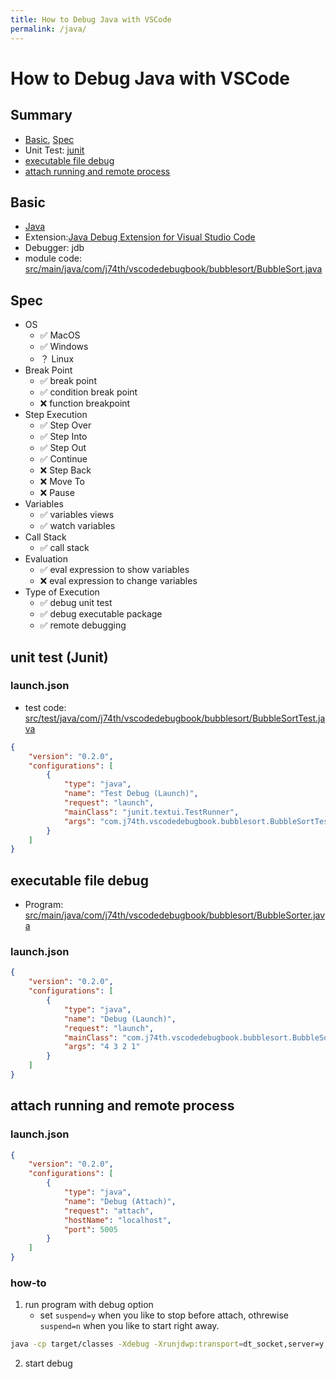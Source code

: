 ```yaml
---
title: How to Debug Java with VSCode
permalink: /java/
---
```

# How to Debug Java with VSCode

## Summary

* [Basic](#basic), [Spec](#spec)
* Unit Test: [junit](#unit-test-junit)
* [executable file debug](#executable-file-debug)
* [attach running and remote process](#attach-running-and-remote-process)

## Basic

* [Java](https://www.java.com/)
* Extension:[Java Debug Extension for Visual Studio Code](https://marketplace.visualstudio.com/items?itemName=vscjava.vscode-java-debug)
* Debugger: jdb
* module code: [src/main/java/com/j74th/vscodedebugbook/bubblesort/BubbleSort.java](src/main/java/com/j74th/vscodedebugbook/bubblesort/BubbleSort.java)

## Spec

* OS
	* ✅ MacOS
	* ✅ Windows
	* ？ Linux
* Break Point
	* ✅ break point
	* ✅ condition break point
	* ❌ function breakpoint
* Step Execution
	* ✅ Step Over
	* ✅ Step Into
	* ✅ Step Out
	* ✅ Continue
	* ❌ Step Back
	* ❌ Move To
	* ❌ Pause
* Variables
	* ✅ variables views
	* ✅ watch variables
* Call Stack
	* ✅ call stack
* Evaluation
	* ✅ eval expression to show variables
	* ❌ eval expression to change variables
* Type of Execution
	* ✅ debug unit test
	* ✅ debug executable package
	* ✅ remote debugging

## unit test (Junit)

### launch.json

* test code: [src/test/java/com/j74th/vscodedebugbook/bubblesort/BubbleSortTest.java](src/test/java/com/j74th/vscodedebugbook/bubblesort/BubbleSortTest.java)

```json
{
	"version": "0.2.0",
	"configurations": [
		{
            "type": "java",
            "name": "Test Debug (Launch)",
            "request": "launch",
            "mainClass": "junit.textui.TestRunner",
            "args": "com.j74th.vscodedebugbook.bubblesort.BubbleSortTest"
		}
	]
}
```

## executable file debug

* Program: [src/main/java/com/j74th/vscodedebugbook/bubblesort/BubbleSorter.java](src/main/java/com/j74th/vscodedebugbook/bubblesort/BubbleSorter.java)

### launch.json

```json
{
	"version": "0.2.0",
	"configurations": [
		{
            "type": "java",
            "name": "Debug (Launch)",
            "request": "launch",
            "mainClass": "com.j74th.vscodedebugbook.bubblesort.BubbleSorter",
            "args": "4 3 2 1"
		}
	]
}
```

## attach running and remote process

### launch.json

```json
{
	"version": "0.2.0",
	"configurations": [
		{
            "type": "java",
            "name": "Debug (Attach)",
            "request": "attach",
            "hostName": "localhost",
            "port": 5005
		}
	]
}
```

### how-to

1. run program with debug option
	* set `suspend=y` when you like to stop before attach, othrewise `suspend=n` when you like to start right away.

```sh
java -cp target/classes -Xdebug -Xrunjdwp:transport=dt_socket,server=y,address=5005,suspend=y com.j74th.vscodedebugbook.bubblesort.BubbleSorter 4 3 2 1
```

2. start debug
